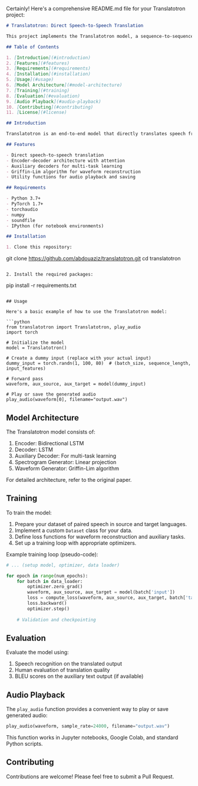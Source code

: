 Certainly! Here's a comprehensive README.md file for your Translatotron project:

```markdown
# Translatotron: Direct Speech-to-Speech Translation

This project implements the Translatotron model, a sequence-to-sequence approach for direct speech-to-speech translation without relying on intermediate text representations. The implementation is based on the paper "Direct speech-to-speech translation with a sequence-to-sequence model" by Ye Jia et al.

## Table of Contents

1. [Introduction](#introduction)
2. [Features](#features)
3. [Requirements](#requirements)
4. [Installation](#installation)
5. [Usage](#usage)
6. [Model Architecture](#model-architecture)
7. [Training](#training)
8. [Evaluation](#evaluation)
9. [Audio Playback](#audio-playback)
10. [Contributing](#contributing)
11. [License](#license)

## Introduction

Translatotron is an end-to-end model that directly translates speech from one language to another without intermediate text representations. This implementation provides a PyTorch version of the model along with utilities for training and audio playback.

## Features

- Direct speech-to-speech translation
- Encoder-decoder architecture with attention
- Auxiliary decoders for multi-task learning
- Griffin-Lim algorithm for waveform reconstruction
- Utility functions for audio playback and saving

## Requirements

- Python 3.7+
- PyTorch 1.7+
- torchaudio
- numpy
- soundfile
- IPython (for notebook environments)

## Installation

1. Clone this repository:
   ```
   git clone https://github.com/abdouaziz/translatotron.git
   cd translatotron
   ```

2. Install the required packages:
   ```
   pip install -r requirements.txt
   ```

## Usage

Here's a basic example of how to use the Translatotron model:

```python
from translatotron import Translatotron, play_audio
import torch

# Initialize the model
model = Translatotron()

# Create a dummy input (replace with your actual input)
dummy_input = torch.randn(1, 100, 80)  # (batch_size, sequence_length, input_features)

# Forward pass
waveform, aux_source, aux_target = model(dummy_input)

# Play or save the generated audio
play_audio(waveform[0], filename="output.wav")
```

## Model Architecture

The Translatotron model consists of:

1. Encoder: Bidirectional LSTM
2. Decoder: LSTM
3. Auxiliary Decoder: For multi-task learning
4. Spectrogram Generator: Linear projection
5. Waveform Generator: Griffin-Lim algorithm

For detailed architecture, refer to the original paper.

## Training

To train the model:

1. Prepare your dataset of paired speech in source and target languages.
2. Implement a custom `Dataset` class for your data.
3. Define loss functions for waveform reconstruction and auxiliary tasks.
4. Set up a training loop with appropriate optimizers.

Example training loop (pseudo-code):

```python
# ... (setup model, optimizer, data loader)

for epoch in range(num_epochs):
    for batch in data_loader:
        optimizer.zero_grad()
        waveform, aux_source, aux_target = model(batch['input'])
        loss = compute_loss(waveform, aux_source, aux_target, batch['target'])
        loss.backward()
        optimizer.step()
    
    # Validation and checkpointing
```

## Evaluation

Evaluate the model using:

1. Speech recognition on the translated output
2. Human evaluation of translation quality
3. BLEU scores on the auxiliary text output (if available)

## Audio Playback

The `play_audio` function provides a convenient way to play or save generated audio:

```python
play_audio(waveform, sample_rate=24000, filename="output.wav")
```

This function works in Jupyter notebooks, Google Colab, and standard Python scripts.

## Contributing

Contributions are welcome! Please feel free to submit a Pull Request.